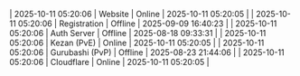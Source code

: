 | 2025-10-11 05:20:06 | Website | Online | 2025-10-11 05:20:05 |
| 2025-10-11 05:20:06 | Registration | Offline | 2025-09-09 16:40:23 |
| 2025-10-11 05:20:06 | Auth Server | Offline | 2025-08-18 09:33:31 |
| 2025-10-11 05:20:06 | Kezan (PvE) | Online | 2025-10-11 05:20:05 |
| 2025-10-11 05:20:06 | Gurubashi (PvP) | Offline | 2025-08-23 21:44:06 |
| 2025-10-11 05:20:06 | Cloudflare | Online | 2025-10-11 05:20:05 |

